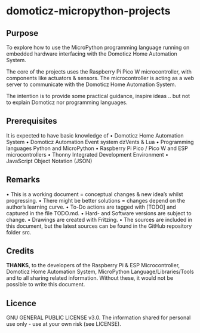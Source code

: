 # domoticz-micropython-projects

## Purpose
To explore how to use the MicroPython programming language running on embedded hardware interfacing with the Domoticz Home Automation System.

The core of the projects uses the Raspberry Pi Pico W microcontroller, with components like actuators & sensors.
The microcontroller is acting as a web server to communicate with the Domoticz Home Automation System.

The intention is to provide some practical guidance, inspire ideas .. but not to explain Domoticz nor programming languages.

## Prerequisites
It is expected to have basic knowledge of 
•	Domoticz Home Automation System
•	Domoticz Automation Event system dzVents & Lua
•	Programming languages Python and MicroPython
•	Raspberry Pi Pico / Pico W and ESP microcontrollers
•	Thonny Integrated Development Environment
•	JavaScript Object Notation (JSON)

## Remarks
•	This is a working document = conceptual changes & new idea’s whilst progressing.
•	There might be better solutions = changes depend on the author’s learning curve.
•	To-Do actions are tagged with [TODO] and captured in the file TODO.md.
•	Hard- and Software versions are subject to change.
•	Drawings are created with Fritzing.
•	The sources are included in this document, but the latest sources can be found in the GitHub repository folder src.

## Credits
**THANKS**, to the developers of the Raspberry Pi & ESP Microcontroller, Domoticz Home Automation System, MicroPython Language/Libraries/Tools and to all sharing related information.
Without these, it would not be possible to write this document.

## Licence
GNU GENERAL PUBLIC LICENSE v3.0.
The information shared for personal use only - use at your own risk (see LICENSE).

